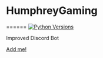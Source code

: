 # HumphreyGaming
======
[![Python Versions](https://img.shields.io/pypi/pyversions/yt2mp3.svg)](https://pypi.python.org/pypi/yt2mp3/)

Improved Discord Bot

[Add me!](https://discord.com/oauth2/authorize?client_id=718287109030543370&permissions=8&scope=bot)


